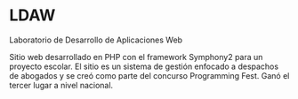 # LDAW
Laboratorio de Desarrollo de Aplicaciones Web

Sitio web desarrollado en PHP con el framework Symphony2 para un proyecto escolar.
El sitio es un sistema de gestión enfocado a despachos de abogados y se creó como parte del concurso Programming Fest. Ganó
el tercer lugar a nivel nacional.
